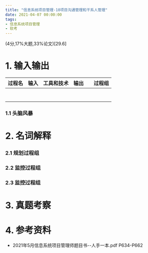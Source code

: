 ```yaml
---
title: "信息系统项目管理-10项目沟通管理和干系人管理"
date: 2021-04-07 00:00:00
tags:
- 信息系统项目管理
- 软考
---
```


(4分,17%大题,33%论文)[29.6]



# 1. 输入输出

| 过程名 | 输入 | 工具和技术 | 输出 |      | 过程组 |
| ------ | ---- | ---------- | ---- | ---- | ------ |
|        |      |            |      |      |        |
|        |      |            |      |      |        |
|        |      |            |      |      |        |
|        |      |            |      |      |        |
|        |      |            |      |      |        |
|        |      |            |      |      |        |
|        |      |            |      |      |        |

<!-- more -->

### 1.1 头脑风暴



# 2. 名词解释

### 2.1 规划过程组

### 2.2 监控过程组

### 2.3 监控过程组



# 3. 真题考察



# 4. 参考资料

+ 2021年5月信息系统项目管理师题目书--人手一本.pdf P634-P662


